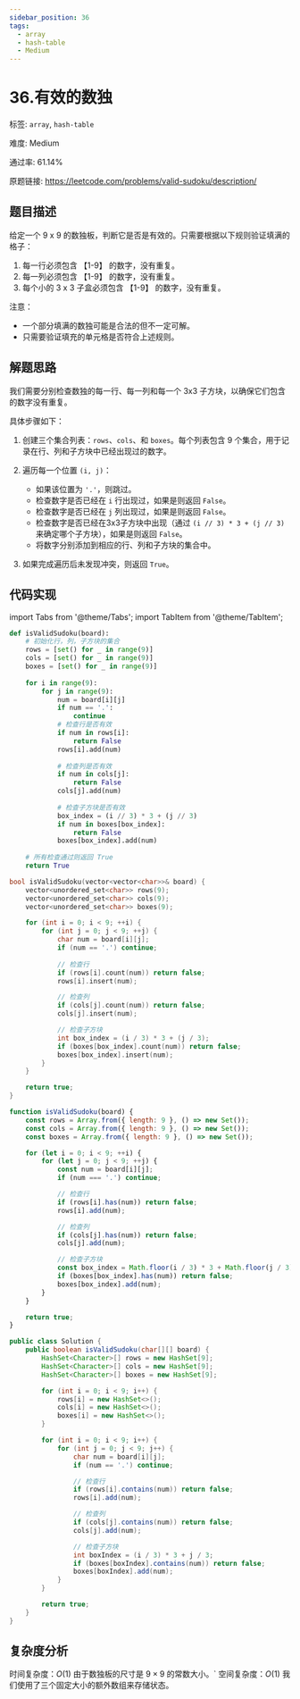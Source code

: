 ```yaml
---
sidebar_position: 36
tags:
  - array
  - hash-table
  - Medium
---
```


# 36.有效的数独

标签: `array`, `hash-table`

难度: Medium

通过率: 61.14%

原题链接: https://leetcode.com/problems/valid-sudoku/description/

## 题目描述
给定一个 9 x 9 的数独板，判断它是否是有效的。只需要根据以下规则验证填满的格子：

1. 每一行必须包含 【1-9】 的数字，没有重复。
2. 每一列必须包含 【1-9】 的数字，没有重复。
3. 每个小的 3 x 3 子盒必须包含 【1-9】 的数字，没有重复。

注意：

- 一个部分填满的数独可能是合法的但不一定可解。
- 只需要验证填充的单元格是否符合上述规则。

## 解题思路
我们需要分别检查数独的每一行、每一列和每一个 3x3 子方块，以确保它们包含的数字没有重复。

具体步骤如下：

1. 创建三个集合列表：`rows`、`cols`、和 `boxes`。每个列表包含 9 个集合，用于记录在行、列和子方块中已经出现过的数字。

2. 遍历每一个位置 `(i, j)`：
   - 如果该位置为 `'.'`，则跳过。
   - 检查数字是否已经在 `i` 行出现过，如果是则返回 `False`。
   - 检查数字是否已经在 `j` 列出现过，如果是则返回 `False`。
   - 检查数字是否已经在3x3子方块中出现（通过 `(i // 3) * 3 + (j // 3)` 来确定哪个子方块），如果是则返回 `False`。
   - 将数字分别添加到相应的行、列和子方块的集合中。

3. 如果完成遍历后未发现冲突，则返回 `True`。

## 代码实现
import Tabs from '@theme/Tabs';
import TabItem from '@theme/TabItem';

<Tabs>
<TabItem value="python" label="Python">

```python
def isValidSudoku(board):
    # 初始化行，列，子方块的集合
    rows = [set() for _ in range(9)]
    cols = [set() for _ in range(9)]
    boxes = [set() for _ in range(9)]
    
    for i in range(9):
        for j in range(9):
            num = board[i][j]
            if num == '.':
                continue
            # 检查行是否有效
            if num in rows[i]:
                return False
            rows[i].add(num)
            
            # 检查列是否有效
            if num in cols[j]:
                return False
            cols[j].add(num)
            
            # 检查子方块是否有效
            box_index = (i // 3) * 3 + (j // 3)
            if num in boxes[box_index]:
                return False
            boxes[box_index].add(num)
    
    # 所有检查通过则返回 True
    return True
```

</TabItem>
<TabItem value="cpp" label="C++">

```cpp
bool isValidSudoku(vector<vector<char>>& board) {
    vector<unordered_set<char>> rows(9);
    vector<unordered_set<char>> cols(9);
    vector<unordered_set<char>> boxes(9);

    for (int i = 0; i < 9; ++i) {
        for (int j = 0; j < 9; ++j) {
            char num = board[i][j];
            if (num == '.') continue;
            
            // 检查行
            if (rows[i].count(num)) return false;
            rows[i].insert(num);

            // 检查列
            if (cols[j].count(num)) return false;
            cols[j].insert(num);

            // 检查子方块
            int box_index = (i / 3) * 3 + (j / 3);
            if (boxes[box_index].count(num)) return false;
            boxes[box_index].insert(num);
        }
    }

    return true;
}
```

</TabItem>
<TabItem value="javascript" label="JavaScript">

```javascript
function isValidSudoku(board) {
    const rows = Array.from({ length: 9 }, () => new Set());
    const cols = Array.from({ length: 9 }, () => new Set());
    const boxes = Array.from({ length: 9 }, () => new Set());

    for (let i = 0; i < 9; ++i) {
        for (let j = 0; j < 9; ++j) {
            const num = board[i][j];
            if (num === '.') continue;

            // 检查行
            if (rows[i].has(num)) return false;
            rows[i].add(num);

            // 检查列
            if (cols[j].has(num)) return false;
            cols[j].add(num);

            // 检查子方块
            const box_index = Math.floor(i / 3) * 3 + Math.floor(j / 3);
            if (boxes[box_index].has(num)) return false;
            boxes[box_index].add(num);
        }
    }

    return true;
}
```

</TabItem>
<TabItem value="java" label="Java">

```java
public class Solution {
    public boolean isValidSudoku(char[][] board) {
        HashSet<Character>[] rows = new HashSet[9];
        HashSet<Character>[] cols = new HashSet[9];
        HashSet<Character>[] boxes = new HashSet[9];

        for (int i = 0; i < 9; i++) {
            rows[i] = new HashSet<>();
            cols[i] = new HashSet<>();
            boxes[i] = new HashSet<>();
        }

        for (int i = 0; i < 9; i++) {
            for (int j = 0; j < 9; j++) {
                char num = board[i][j];
                if (num == '.') continue;

                // 检查行
                if (rows[i].contains(num)) return false;
                rows[i].add(num);

                // 检查列
                if (cols[j].contains(num)) return false;
                cols[j].add(num);

                // 检查子方块
                int boxIndex = (i / 3) * 3 + j / 3;
                if (boxes[boxIndex].contains(num)) return false;
                boxes[boxIndex].add(num);
            }
        }

        return true;
    }
}
```

</TabItem>
</Tabs>

## 复杂度分析
时间复杂度：$O(1)$ 由于数独板的尺寸是 $9 \times 9$ 的常数大小。`
空间复杂度：$O(1)$ 我们使用了三个固定大小的额外数组来存储状态。
